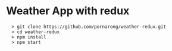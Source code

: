 # Weather App with redux

```
  > git clone https://github.com/pornarong/weather-redux.git
  > cd weather-redux
  > npm install
  > npm start
```
